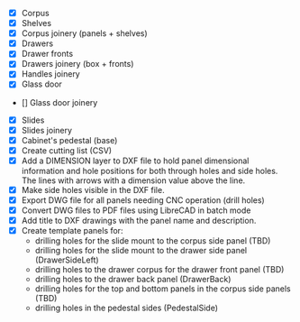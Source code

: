 - [x] Corpus
- [x] Shelves
- [x] Corpus joinery (panels + shelves)
- [x] Drawers
- [x] Drawer fronts
- [x] Drawers joinery (box + fronts)
- [x] Handles joinery
- [x] Glass door
- [] Glass door joinery
- [x] Slides
- [x] Slides joinery
- [x] Cabinet's pedestal (base)
- [x] Create cutting list (CSV)
- [x] Add a DIMENSION layer to DXF file to hold panel dimensional information and hole positions for both through holes and side holes. The lines with arrows with a dimension value above the line.
- [x] Make side holes visible in the DXF file.
- [x] Export DWG file for all panels needing CNC operation (drill holes)
- [x] Convert DWG files to PDF files using LibreCAD in batch mode 
- [X] Add title to DXF drawings with the panel name and description.
- [X] Create template panels for:
    - drilling holes for the slide mount to the corpus side panel (TBD)
    - drilling holes for the slide mount to the drawer side panel (DrawerSideLeft)
    - drilling holes to the drawer corpus for the drawer front panel (TBD)
    - drilling holes to the drawer back panel (DrawerBack)
    - drilling holes for the top and bottom panels in the corpus side panels (TBD)
    - drilling holes in the pedestal sides (PedestalSide)

